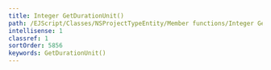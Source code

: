 ```yaml
---
title: Integer GetDurationUnit()
path: /EJScript/Classes/NSProjectTypeEntity/Member functions/Integer GetDurationUnit()
intellisense: 1
classref: 1
sortOrder: 5856
keywords: GetDurationUnit()
---
```





